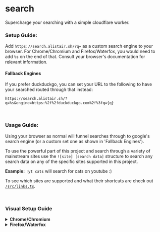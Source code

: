# search

Supercharge your searching with a simple cloudflare worker.

### Setup Guide:

Add `https://search.alistair.sh/?q=` as a custom search engine to your browser. For Chrome/Chromium and Firefox/Waterfox, you would need to add `%s` on the end of that. Consult your browser's documentation for relevant information.

#### Fallback Engines

If you prefer duckduckgo, you can set your URL to the following to have your searched routed through that instead:

```
https://search.alistair.sh/?q=%s&engine=https:%2f%2fduckduckgo.com%2f%3fq={q}
```

&nbsp;

### Usage Guide:

Using your browser as normal will funnel searches through to google's search engine (or a custom set one as shown in 'Fallback Engines').

To use the powerful part of this project and search through a variety of mainstream sites use the ``![site] [search data]`` structure to search any search data on any of the specific sites supported in this project.

**Example:** ``!yt cats`` will search for cats on youtube :)

To see which sites are supported and what their shortcuts are check out [`/src/links.ts`](/src/links.ts).

&nbsp;

### Visual Setup Guide

<details>
<summary>
<strong>
Chrome/Chromium 
</strong>
</summary>
<img src="https://user-images.githubusercontent.com/98224660/179482959-622e6694-2564-4b32-9ed2-05dc32a75d76.png"/>
<img src="https://user-images.githubusercontent.com/98224660/179483026-67d58477-1abf-475d-930a-5660ad28635d.png"/>
<img src="https://user-images.githubusercontent.com/98224660/179483042-1e351c37-14ff-44e0-b880-7ced2538cbe8.png"/>
<img src="https://user-images.githubusercontent.com/98224660/179483058-1aa03523-2d53-4ea9-abfe-99fa794f5f8e.png"/> <br>
<img src="https://user-images.githubusercontent.com/98224660/179483079-789200bd-f962-440d-bed0-05b595594c82.png"/> <br>
It says:

```
alii/search (Can be named whatever)

alii/search (Can also be whatever)

https://search.alistair.sh/?q=%s
```
<img src="https://user-images.githubusercontent.com/98224660/179483106-d5a7bff2-cfb4-4c3e-a753-3778d91faba5.png"/> <br>
<img src="https://user-images.githubusercontent.com/98224660/179483127-75f96f91-c061-46fe-ad18-e97db473edcc.png"/>
</details>

<details>
<summary>
<strong>
Firefox/Waterfox
</strong>
</summary>
<img src="https://user-images.githubusercontent.com/98224660/179487878-d37b0647-a7f6-4e4f-b47f-6037048e9ade.png"/>
<img src="https://user-images.githubusercontent.com/98224660/179487870-0a38d09f-6409-4a68-ba57-5ef5f7f231b8.png"/>
<img src="https://user-images.githubusercontent.com/98224660/179487875-e8445d02-3c46-4a27-bc61-7996dc8e58c7.png"/>
<img src="https://user-images.githubusercontent.com/98224660/179487863-27a37f99-a8be-4fa5-8e7c-d5c7555f400e.png"/>
<img src="https://user-images.githubusercontent.com/98224660/179487876-8292ce36-750f-404f-ab4a-f7721a5591a3.png"/>
<img src="https://user-images.githubusercontent.com/98224660/179487873-8e7cdc31-c37c-4b14-a156-d310c30ab61d.png"/>
<img src="https://user-images.githubusercontent.com/98224660/179487872-0beea08b-39e0-42ac-aaeb-621936ee20ad.png"/>
</details
